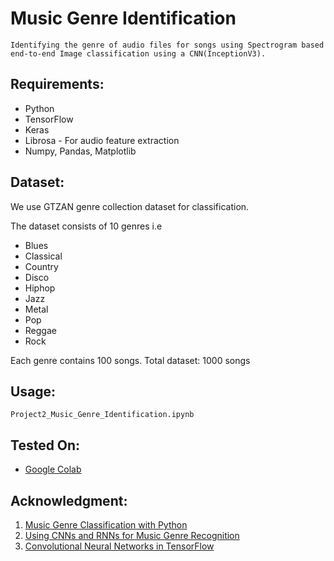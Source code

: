 # Music Genre Identification

    Identifying the genre of audio files for songs using Spectrogram based end-to-end Image classification using a CNN(InceptionV3).
    
    
## Requirements:
* Python
* TensorFlow
* Keras
* Librosa - For audio feature extraction
* Numpy, Pandas, Matplotlib

## Dataset:
We use GTZAN genre collection dataset for classification.

The dataset consists of 10 genres i.e
* Blues
* Classical
* Country
* Disco
* Hiphop
* Jazz
* Metal
* Pop
* Reggae
* Rock

Each genre contains 100 songs. Total dataset: 1000 songs


## Usage:
```
Project2_Music_Genre_Identification.ipynb
```


  
  

## Tested On:
* [Google Colab](https://colab.research.google.com/notebooks/intro.ipynb)

## Acknowledgment:
1. [Music Genre Classification with Python](https://towardsdatascience.com/music-genre-classification-with-python-c714d032f0d8)
2. [Using CNNs and RNNs for Music Genre Recognition](https://towardsdatascience.com/using-cnns-and-rnns-for-music-genre-recognition-2435fb2ed6af)
3. [Convolutional Neural Networks in TensorFlow](https://www.coursera.org/learn/convolutional-neural-networks-tensorflow)



